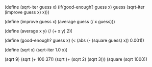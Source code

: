 

(define (sqrt-iter guess x)
  (if(good-enough? guess x)
    guess
    (sqrt-iter (improve guess x)
      x)))

(define (improve guess x)
  (average guess (/ x guess)))

(define (average x y)
  (/ (+ x y) 2))

(define (good-enough? guess x)
  (< (abs (- (square guess) x)) 0.001))

(define (sqrt x)
  (sqrt-iter 1.0 x))

(sqrt 9)
(sqrt (+ 100 37))
(sqrt (+ (sqrt 2) (sqrt 3)))
(square (sqrt 1000))